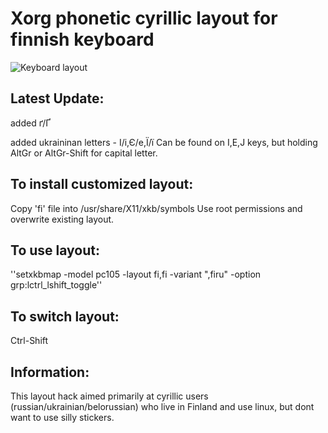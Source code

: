 # Xorg phonetic cyrillic layout for finnish keyboard

![Keyboard layout](https://github.com/sginne/finnish-russian-keyboard/blob/master/layout.png?raw=true )

## Latest Update:
added ґ/Ґ

added ukraininan letters - І/і,Є/е,Ї/ї
Can be found on I,E,J keys, but holding AltGr or AltGr-Shift for capital letter.

## To install customized layout:
Copy 'fi' file into /usr/share/X11/xkb/symbols Use root permissions and overwrite existing layout.

## To use layout:
''setxkbmap -model pc105 -layout fi,fi -variant ",firu"  -option grp:lctrl_lshift_toggle''

## To switch layout:
Ctrl-Shift

## Information:
This layout hack aimed primarily at cyrillic users (russian/ukrainian/belorussian) who live in Finland and use linux, but dont want to use silly stickers.


